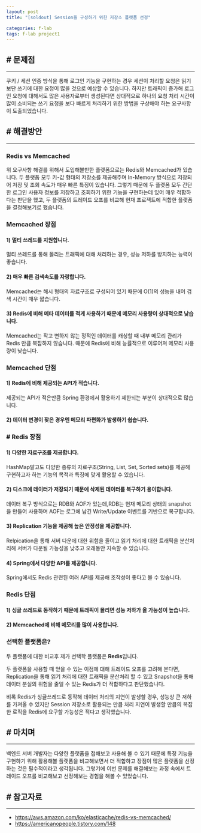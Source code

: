 ```yaml
---
layout: post
title: "[soldout] Session을 구성하기 위한 저장소 플랫폼 선정"

categories: f-lab
tags: f-lab project1
---
```


## # 문제점
***
쿠키 / 세션 인증 방식을 통해 로그인 기능을 구현하는 경우 세션이 처리할 요청은 읽기보단 쓰기에 대한 요청이 많을 것으로 예상할 수 있습니다. 하지만 트래픽이 증가해 로그인 요청에 대해서도 많은 사용자로부터 생성된다면 상대적으로 하나의 요청 처리 시간이 많이 소비되는 쓰기 요청을 보다 빠르게 처리하기 위한 방법을 구상해야 하는 요구사항이 도출되었습니다.

## # 해결방안
***
### Redis vs Memcached
위 요구사항 해결를 위해서 도입해볼만한 플랫폼으로는 Redis와 Memcached가 있습니다. 두 플랫폼 모두 키-값 형태의 저장소를 제공해주며 In-Memory 방식으로 저장되어 저장 및 조회 속도가 매우 빠른 특징이 있습니다. 그렇기 때문에 두 플랫폼 모두 간단한 로그인 사용자 정보를 저장하고 조회하기 위한 기능을 구현하는데 있어 매우 적합하다는 판단을 했고, 두 플랫폼의 트레이드 오프를 비교해 현재 프로젝트에 적합한 플랫폼을 결정해보기로 했습니다.

### Memcached 장점
#### 1) 멀티 쓰레드를 지원합니다.
멀티 쓰레드를 통해 몰리는 트래픽에 대해 처리하는 경우, 성능 저하를 방지하는 능력이 좋습니다.

#### 2) 매우 빠른 검색속도를 자랑합니다.
Memcached는 해시 형태의 자료구조로 구성되어 있기 때문에 O(1)의 성능을 내어 검색 시간이 매우 짧습니다.

#### 3) Redis에 비해 메타 데이터를 적게 사용하기 때문에 메모리 사용량이 상대적으로 낮습니다.
Memcached는 작고 변하지 않는 정적인 데이터를 캐싱할 때 내부 메모리 관리가 Redis 만큼 복잡하지 않습니다. 때문에 Redis에 비해 능률적으로 이루어져 메모리 사용량이 낮습니다.



### Memcached 단점
#### 1) Redis에 비해 제공되는 API가 적습니다.
제공되는 API가 적은만큼 Spring 환경에서 활용하기 제한되는 부분이 상대적으로 많습니다.

#### 2) 데이터 변경이 잦은 경우엔 메모리 파편화가 발생하기 쉽습니다.

### # Redis 장점
#### 1) 다양한 자료구조를 제공합니다.
HashMap말고도 다양한 종류의 자료구조(String, List, Set, Sorted sets)를 제공해 구현하고자 하는 기능의 목적과 특징에 맞게 활용할 수 있습니다.

#### 2) 디스크에 데이터가 저장되기 때문에 삭제된 데이터를 복구하기 용이합니다.
데이터 복구 방식으로는 RDB와 AOF가 있는데,RDB는 현재 메모리 상태의 snapshot을 만들어 사용하며 AOF는 로그에 남긴 Write/Update 이벤트를 기반으로 복구합니다.

#### 3) Replication 기능을 제공해 높은 안정성을 제공합니다.
Relpication을 통해 서버 다운에 대한 위험을 줄이고 읽기 처리에 대한 트래픽을 분산처리해 서버가 다운될 가능성을 낮추고 오래동안 지속할 수 있습니다.

#### 4) Spring에서 다양한 API를 제공합니다.
Spring에서도 Redis 관련된 여러 API를 제공해 조작성이 좋다고 볼 수 있습니다.

### Redis 단점
#### 1) 싱글 쓰레드로 동작하기 때문에 트래픽이 몰리면 성능 저하가 올 가능성이 높습니다.

#### 2) Memcached에 비해 메모리를 많이 사용합니다.

### 선택한 플랫폼은?

두 플랫폼에 대한 비교후 제가 선택학 플랫폼은 **Redis**입니다.

두 플랫폼을 사용할 때 얻을 수 있는 이점에 대해 트레이드 오프를 고려해 본다면, Replication을 통해 읽기 처리에 대한 트래픽을 분산처리 할 수 있고 Snapshot을 통해 데이터 분실의 위험을 줄일 수 있는 Redis가 더 적합하다고 판단했습니다.

비록 Redis가 싱글쓰레드로 동작해 데이터 처리의 지연이 발생할 경우, 성능상 큰 저하를 가져올 수 있지만 Session 저장소로 활용되는 만큼 처리 지연이 발생할 만큼의 복잡한 로직을 Redis에 요구할 가능성은 적다고 생각했습니다.

## # 마치며
***
백엔드 서버 개발자는 다양한 플랫폼을 접해보고 사용해 볼 수 있기 때문에 특정 기능을 구현하기 위해 활용해볼 플랫폼을 비교해보면서 더 적합하고 장점이 많은 플랫폼을 선정하는 것은 필수적이라고 생각됩니다. 그렇기에 이번 문제를 해결해보는 과정 속에서 트레이드 오프를 비교해보고 선정해보는 경험을 해볼 수 있었습니다.

## # 참고자료
***
- https://aws.amazon.com/ko/elasticache/redis-vs-memcached/
- https://americanopeople.tistory.com/148
